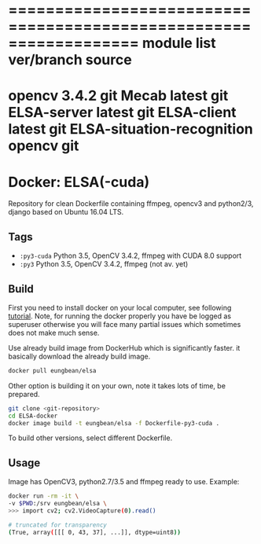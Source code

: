 ==================================================================
module list                   ver/branch  source
==================================================================
opencv                        3.4.2       git
Mecab                         latest      git
ELSA-server                   latest      git
ELSA-client                   latest      git
ELSA-situation-recognition    opencv      git
==================================================================


# Docker: ELSA(-cuda)

Repository for clean Dockerfile containing ffmpeg, opencv3 and python2/3, django based on Ubuntu 16.04 LTS.

## Tags

* `:py3-cuda` Python 3.5, OpenCV 3.4.2, ffmpeg with CUDA 8.0 support
* `:py3` Python 3.5, OpenCV 3.4.2, ffmpeg  (not av. yet)

## Build

First you need to install docker on your local computer, see following [tutorial](https://docs.docker.com/install/linux/docker-ce/ubuntu/#set-up-the-repository). Note, for running the docker properly you have be logged as superuser otherwise you will face many partial issues which sometimes does not make much sense.

Use already build image from DockerHub which is significantly faster. it basically download the already build image.
``` bash
docker pull eungbean/elsa
```

Other option is building it on your own, note it takes lots of time, be prepared.
``` bash
git clone <git-repository>
cd ELSA-docker
docker image build -t eungbean/elsa -f Dockerfile-py3-cuda .
```
To build other versions, select different Dockerfile.


## Usage

Image has OpenCV3, python2.7/3.5 and ffmpeg ready to use. Example:

``` bash
docker run -rm -it \
-v $PWD:/srv eungbean/elsa \
>>> import cv2; cv2.VideoCapture(0).read()

# truncated for transparency
(True, array([[[ 0, 43, 37], ...]], dtype=uint8))
```